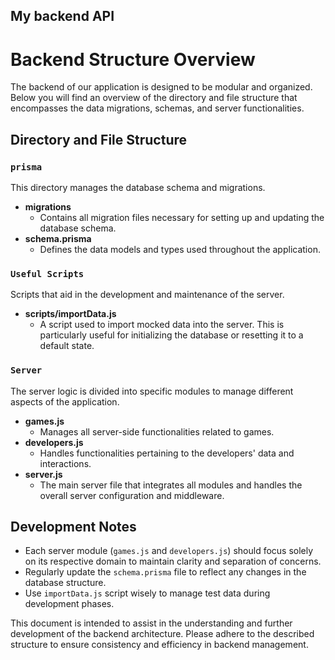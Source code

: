 ## My backend API

# Backend Structure Overview

The backend of our application is designed to be modular and organized. Below you will find an overview of the directory and file structure that encompasses the data migrations, schemas, and server functionalities.

## Directory and File Structure

### `prisma`
This directory manages the database schema and migrations.

- **migrations**
  - Contains all migration files necessary for setting up and updating the database schema.
- **schema.prisma**
  - Defines the data models and types used throughout the application.

### `Useful Scripts`
Scripts that aid in the development and maintenance of the server.

- **scripts/importData.js**
  - A script used to import mocked data into the server. This is particularly useful for initializing the database or resetting it to a default state.

### `Server`
The server logic is divided into specific modules to manage different aspects of the application.

- **games.js**
  - Manages all server-side functionalities related to games.
- **developers.js**
  - Handles functionalities pertaining to the developers' data and interactions.
- **server.js**
  - The main server file that integrates all modules and handles the overall server configuration and middleware.

## Development Notes

- Each server module (`games.js` and `developers.js`) should focus solely on its respective domain to maintain clarity and separation of concerns.
- Regularly update the `schema.prisma` file to reflect any changes in the database structure.
- Use `importData.js` script wisely to manage test data during development phases.

This document is intended to assist in the understanding and further development of the backend architecture. Please adhere to the described structure to ensure consistency and efficiency in backend management.

